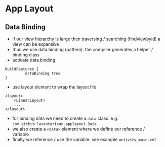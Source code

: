 # App Layout

## Data Binding
* if our view hierarchy is large then traversing / searching (findviewbyid) a view can be expensive
* thus we use data binding (pattern). the compiler generates a helper / binding class 
* activate data binding
```
buildFeatures {
         dataBinding true
}
```
* use layout element to wrap the layout file
```
<layout>
    <LinearLayout>
    ...
</layout>
```
* for binding data we need to create a `data` class. e.g. `com.github.leventarican.applayout.Data`
* we also create a `<data>` element where we define our reference / variable
* finally we reference / use the variable. see example `activity_main.xml`
